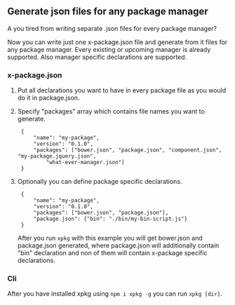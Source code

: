 ## Generate json files for any package manager

A you tired from writing separate .json files for every package manager?

Now you can write just one x-package.json file and generate from it files for any package manager. Every existing or upcoming manager is already supported. Also manager specific declarations are supported.

### x-package.json

1. Put all declarations you want to have in every package file as you would do it in package.json.
1. Specify "packages" array which contains file names you want to generate.

        {
            "name": "my-package",
            "version": "0.1.0",
            "packages": ["bower.json", "package.json", "component.json", "my-package.jquery.json",
                "what-ever-manager.json"]
        }

1. Optionally you can define package specific declarations.

        {
            "name": "my-package",
            "version": "0.1.0",
            "packages": ["bower.json", "package.json"],
            "package.json": {"bin": "./bin/my-bin-script.js"}
        }

    After you run `xpkg` with this example you will get bower.json and package.json generated, where package.json will additionally contain "bin" declaration and non of them will contain x-package specific declarations.


### Cli

After you have installed xpkg using `npm i xpkg -g` you can run `xpkg [dir]`.


